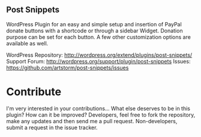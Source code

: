 Post Snippets
-------------

WordPress Plugin for an easy and simple setup and insertion of PayPal donate buttons with a shortcode or through a sidebar Widget. Donation purpose can be set for each button. A few other customization options are available as well.

WordPress Repository: http://wordpress.org/extend/plugins/post-snippets/
Support Forum:        http://wordpress.org/support/plugin/post-snippets
Issues:               https://github.com/artstorm/post-snippets/issues


Contribute
==========
I'm very interested in your contributions... What else deserves to be in this plugin? How can it be improved? Developers, feel free to fork the repository, make any updates and then send me a pull request. Non-developers, submit a request in the issue tracker.
